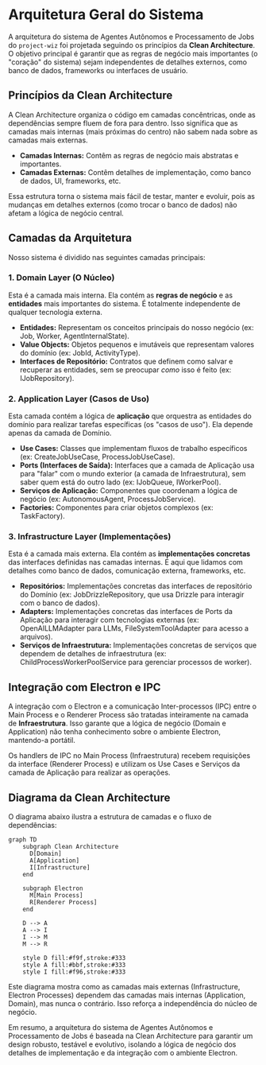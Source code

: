 # Arquitetura Geral do Sistema

A arquitetura do sistema de Agentes Autônomos e Processamento de Jobs do `project-wiz` foi projetada seguindo os princípios da **Clean Architecture**. O objetivo principal é garantir que as regras de negócio mais importantes (o "coração" do sistema) sejam independentes de detalhes externos, como banco de dados, frameworks ou interfaces de usuário.

## Princípios da Clean Architecture

A Clean Architecture organiza o código em camadas concêntricas, onde as dependências sempre fluem de fora para dentro. Isso significa que as camadas mais internas (mais próximas do centro) não sabem nada sobre as camadas mais externas.

- **Camadas Internas:** Contêm as regras de negócio mais abstratas e importantes.
- **Camadas Externas:** Contêm detalhes de implementação, como banco de dados, UI, frameworks, etc.

Essa estrutura torna o sistema mais fácil de testar, manter e evoluir, pois as mudanças em detalhes externos (como trocar o banco de dados) não afetam a lógica de negócio central.

## Camadas da Arquitetura

Nosso sistema é dividido nas seguintes camadas principais:

### 1. Domain Layer (O Núcleo)

Esta é a camada mais interna. Ela contém as **regras de negócio** e as **entidades** mais importantes do sistema. É totalmente independente de qualquer tecnologia externa.

- **Entidades:** Representam os conceitos principais do nosso negócio (ex: Job, Worker, AgentInternalState).
- **Value Objects:** Objetos pequenos e imutáveis que representam valores do domínio (ex: JobId, ActivityType).
- **Interfaces de Repositório:** Contratos que definem como salvar e recuperar as entidades, sem se preocupar _como_ isso é feito (ex: IJobRepository).

### 2. Application Layer (Casos de Uso)

Esta camada contém a lógica de **aplicação** que orquestra as entidades do domínio para realizar tarefas específicas (os "casos de uso"). Ela depende apenas da camada de Domínio.

- **Use Cases:** Classes que implementam fluxos de trabalho específicos (ex: CreateJobUseCase, ProcessJobUseCase).
- **Ports (Interfaces de Saída):** Interfaces que a camada de Aplicação usa para "falar" com o mundo exterior (a camada de Infraestrutura), sem saber quem está do outro lado (ex: IJobQueue, IWorkerPool).
- **Serviços de Aplicação:** Componentes que coordenam a lógica de negócio (ex: AutonomousAgent, ProcessJobService).
- **Factories:** Componentes para criar objetos complexos (ex: TaskFactory).

### 3. Infrastructure Layer (Implementações)

Esta é a camada mais externa. Ela contém as **implementações concretas** das interfaces definidas nas camadas internas. É aqui que lidamos com detalhes como banco de dados, comunicação externa, frameworks, etc.

- **Repositórios:** Implementações concretas das interfaces de repositório do Domínio (ex: JobDrizzleRepository, que usa Drizzle para interagir com o banco de dados).
- **Adapters:** Implementações concretas das interfaces de Ports da Aplicação para interagir com tecnologias externas (ex: OpenAILLMAdapter para LLMs, FileSystemToolAdapter para acesso a arquivos).
- **Serviços de Infraestrutura:** Implementações concretas de serviços que dependem de detalhes de infraestrutura (ex: ChildProcessWorkerPoolService para gerenciar processos de worker).

## Integração com Electron e IPC

A integração com o Electron e a comunicação Inter-processos (IPC) entre o Main Process e o Renderer Process são tratadas inteiramente na camada de **Infraestrutura**. Isso garante que a lógica de negócio (Domain e Application) não tenha conhecimento sobre o ambiente Electron, mantendo-a portátil.

Os handlers de IPC no Main Process (Infraestrutura) recebem requisições da interface (Renderer Process) e utilizam os Use Cases e Serviços da camada de Aplicação para realizar as operações.

## Diagrama da Clean Architecture

O diagrama abaixo ilustra a estrutura de camadas e o fluxo de dependências:

```mermaid
graph TD
    subgraph Clean Architecture
      D[Domain]
      A[Application]
      I[Infrastructure]
    end

    subgraph Electron
      M[Main Process]
      R[Renderer Process]
    end

    D --> A
    A --> I
    I --> M
    M --> R

    style D fill:#f9f,stroke:#333
    style A fill:#bbf,stroke:#333
    style I fill:#f96,stroke:#333
```

Este diagrama mostra como as camadas mais externas (Infrastructure, Electron Processes) dependem das camadas mais internas (Application, Domain), mas nunca o contrário. Isso reforça a independência do núcleo de negócio.

Em resumo, a arquitetura do sistema de Agentes Autônomos e Processamento de Jobs é baseada na Clean Architecture para garantir um design robusto, testável e evolutivo, isolando a lógica de negócio dos detalhes de implementação e da integração com o ambiente Electron.

